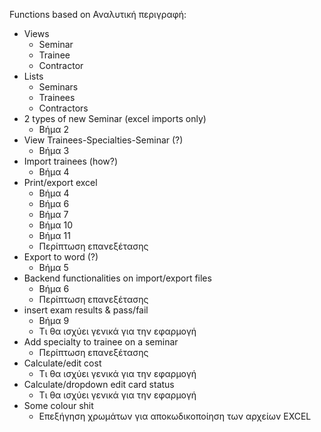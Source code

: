 Functions based on Αναλυτική περιγραφή:
 * Views
   + Seminar
   + Trainee
   + Contractor
 * Lists
   + Seminars
   + Trainees
   + Contractors
 * 2 types of new Seminar (excel imports only)
   + Βήμα 2
 * View Trainees-Specialties-Seminar (?)
   + Βήμα 3
 * Import trainees (how?)
   + Βήμα 4
 * Print/export excel
   + Βήμα 4
   + Βήμα 6
   + Βήμα 7
   + Βήμα 10
   + Βήμα 11
   + Περίπτωση επανεξέτασης
 * Export to word (?)
   + Βήμα 5
 * Backend functionalities on import/export files
   + Βήμα 6
   + Περίπτωση επανεξέτασης
 * insert exam results & pass/fail
   + Βήμα 9
   + Τι θα ισχύει γενικά για την εφαρμογή
 * Add specialty to trainee on a seminar
   + Περίπτωση επανεξέτασης
 * Calculate/edit cost
   + Τι θα ισχύει γενικά για την εφαρμογή
 * Calculate/dropdown edit card status
   + Τι θα ισχύει γενικά για την εφαρμογή
 * Some colour shit
   + Επεξήγηση χρωμάτων για αποκωδικοποίηση των αρχείων EXCEL
